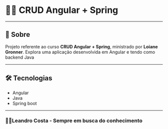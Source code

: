 # 👨‍🎓 CRUD Angular + Spring

---

## 👀 Sobre

Projeto referente ao curso **CRUD Angular + Spring**, ministrado por **Loiane Gronner**.
Explora uma aplicação desenvolvida em Angular e tendo como backend Java

---

## 🛠 Tecnologias

- Angular
- Java
- Spring boot

---

### 🐱‍🏍Leandro Costa - Sempre em busca do conhecimento
